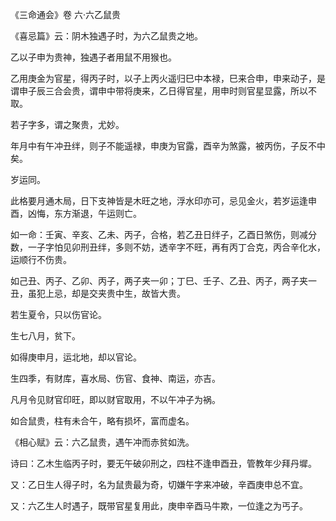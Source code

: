 《三命通会》卷 六·六乙鼠贵

《喜忌篇》云：阴木独遇子时，为六乙鼠贵之地。

乙以子申为贵神，独遇子者用鼠不用猴也。

乙用庚金为官星，得丙子时，以子上丙火遥归巳中本禄，巳来合申，申来动子，是谓申子辰三合会贵，谓申中带将庚来，乙日得官星，用申时则官星显露，所以不取。

若子字多，谓之聚贵，尤妙。

年月中有午冲丑绊，则子不能遥禄，申庚为官露，酉辛为煞露，被丙伤，子反不中矣。

岁运同。

此格要月通木局，日下支神皆是木旺之地，浮水印亦可，忌见金火，若岁运逢申酉，凶悔，东方渐退，午运则亡。

如一命：壬寅、辛亥、乙未、丙子，合格，若乙丑日绊子，乙酉日煞伤，则减分数，一子字怕见卯刑丑绊，多则不妨，透辛字不旺，再有丙丁合克，丙合辛化水，运顺行不伤贵。

如己丑、丙子、乙卯、丙子，两子夹一卯；丁巳、壬子、乙丑、丙子，两子夹一丑，虽犯上忌，却是交夹贵中生，故皆大贵。

若生夏令，只以伤官论。

生七八月，贫下。

如得庚申月，运北地，却以官论。

生四季，有财库，喜水局、伤官、食神、南运，亦吉。

凡月令见财官印旺，即以财官取用，不以午冲子为祸。

如合鼠贵，柱有未合午，略有损坏，富而虚名。

《相心赋》云：六乙鼠贵，遇午冲而赤贫如洗。

诗曰：乙木生临丙子时，要无午破卯刑之，四柱不逢申酉丑，管教年少拜丹墀。

又：乙日生人得子时，名为鼠贵最为奇，切嫌午字来冲破，辛酉庚申总不宜。

又：六乙生人时遇子，既带官星复用此，庚申辛酉马牛欺，一位逢之为丐子。


